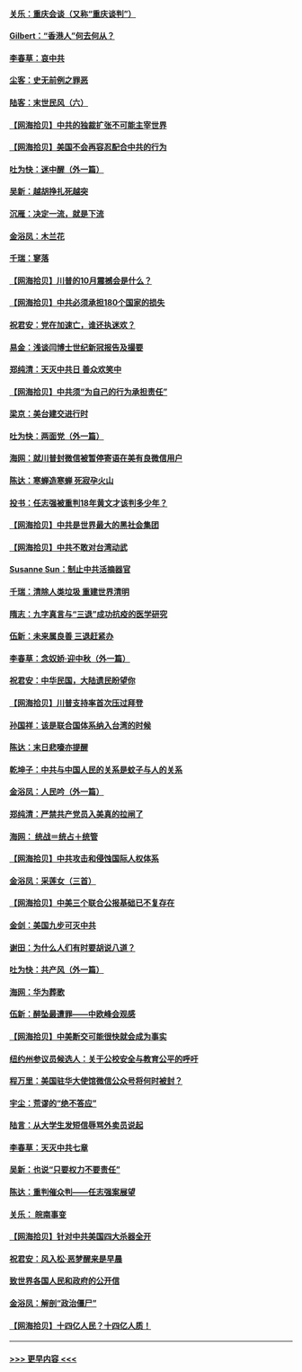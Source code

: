 #### [关乐：重庆会谈（又称“重庆谈判”）](../pages/nsc993/n12437525.md?t=09300902) 
#### [Gilbert：“香港人”何去何从？](../pages/nsc993/n12435894.md?t=09300902) 
#### [李春草：哀中共](../pages/nsc993/n12435874.md?t=09300902) 
#### [尘客：史无前例之罪恶](../pages/nsc993/n12435762.md?t=09300902) 
#### [陆客：末世民风（六）](../pages/nsc993/n12435354.md?t=09300902) 
#### [【网海拾贝】中共的独裁扩张不可能主宰世界](../pages/nsc993/n12435151.md?t=09300902) 
#### [【网海拾贝】美国不会再容忍配合中共的行为](../pages/nsc993/n12433808.md?t=09300902) 
#### [吐为快：迷中醒（外一篇）](../pages/nsc993/n12433585.md?t=09300902) 
#### [吴新：越胡挣扎死越突](../pages/nsc993/n12433562.md?t=09300902) 
#### [沉雁：决定一流，就是下流](../pages/nsc993/n12432128.md?t=09300902) 
#### [金浴凤：木兰花](../pages/nsc993/n12432124.md?t=09300902) 
#### [千瑞：寥落](../pages/nsc993/n12432071.md?t=09300902) 
#### [【网海拾贝】川普的10月震撼会是什么？](../pages/nsc993/n12431624.md?t=09300902) 
#### [【网海拾贝】中共必须承担180个国家的损失](../pages/nsc993/n12428893.md?t=09300902) 
#### [祝君安：党在加速亡，谁还执迷欢？](../pages/nsc993/n12428652.md?t=09300902) 
#### [易金：浅谈闫博士世纪新冠报告及撮要](../pages/nsc993/n12426822.md?t=09300902) 
#### [郑纯清：天灭中共日 善众欢笑中](../pages/nsc993/n12426784.md?t=09300902) 
#### [【网海拾贝】中共须“为自己的行为承担责任”](../pages/nsc993/n12426067.md?t=09300902) 
#### [梁京：美台建交进行时](../pages/nsc993/n12424066.md?t=09300902) 
#### [吐为快：两面党（外一篇）](../pages/nsc993/n12424043.md?t=09300902) 
#### [海网：就川普封微信被暂停寄语在美有良微信用户](../pages/nsc993/n12424021.md?t=09300902) 
#### [陈达：寒蝉造寒蝉 死寂孕火山](../pages/nsc993/n12423958.md?t=09300902) 
#### [投书：任志强被重判18年黄文才该判多少年？](../pages/nsc993/n12423672.md?t=09300902) 
#### [【网海拾贝】中共是世界最大的黑社会集团](../pages/nsc993/n12423543.md?t=09300902) 
#### [【网海拾贝】中共不敢对台湾动武](../pages/nsc993/n12421418.md?t=09300902) 
#### [Susanne Sun：制止中共活摘器官](../pages/nsc993/n12419654.md?t=09300902) 
#### [千瑞：清除人类垃圾 重建世界清明](../pages/nsc993/n12419414.md?t=09300902) 
#### [隋志：九字真言与“三退”成功抗疫的医学研究](../pages/nsc993/n12419248.md?t=09300902) 
#### [伍新：未来属良善 三退赶紧办](../pages/nsc993/n12418496.md?t=09300902) 
#### [李春草：念奴娇·迎中秋（外一篇）](../pages/nsc993/n12418465.md?t=09300902) 
#### [祝君安：中华民国，大陆遗民盼望你](../pages/nsc993/n12418089.md?t=09300902) 
#### [【网海拾贝】川普支持率首次压过拜登](../pages/nsc993/n12418050.md?t=09300902) 
#### [孙国祥：该是联合国体系纳入台湾的时候](../pages/nsc993/n12417369.md?t=09300902) 
#### [陈达：末日悲嚎亦提醒](../pages/nsc993/n12416736.md?t=09300902) 
#### [乾坤子：中共与中国人民的关系是蚊子与人的关系](../pages/nsc993/n12416632.md?t=09300902) 
#### [金浴凤：人民吟（外一篇）](../pages/nsc993/n12416567.md?t=09300902) 
#### [郑纯清：严禁共产党员入美真的拉闸了](../pages/nsc993/n12416550.md?t=09300902) 
#### [海网： 统战＝统占＋统管](../pages/nsc993/n12416404.md?t=09300902) 
#### [【网海拾贝】中共攻击和侵蚀国际人权体系](../pages/nsc993/n12416250.md?t=09300902) 
#### [金浴凤：采莲女（三首）](../pages/nsc993/n12415517.md?t=09300902) 
#### [【网海拾贝】中美三个联合公报基础已不复存在](../pages/nsc993/n12415054.md?t=09300902) 
#### [金剑：美国九步可灭中共](../pages/nsc993/n12413183.md?t=09300902) 
#### [谢田：为什么人们有时要胡说八道？](../pages/nsc993/n12411861.md?t=09300902) 
#### [吐为快：共产风（外一篇）](../pages/nsc993/n12411761.md?t=09300902) 
#### [海网：华为葬歌](../pages/nsc993/n12410381.md?t=09300902) 
#### [伍新：醉坠最遭罪——中欧峰会观感](../pages/nsc993/n12410364.md?t=09300902) 
#### [【网海拾贝】中美断交可能很快就会成为事实](../pages/nsc993/n12409495.md?t=09300902) 
#### [纽约州参议员候选人：关于公校安全与教育公平的呼吁](../pages/nsc993/n12409228.md?t=09300902) 
#### [程万里：美国驻华大使馆微信公众号将何时被封？](../pages/nsc993/n12407397.md?t=09300902) 
#### [宇尘：荒谬的“绝不答应”](../pages/nsc993/n12407360.md?t=09300902) 
#### [陆言：从大学生发短信辱骂外卖员说起](../pages/nsc993/n12407285.md?t=09300902) 
#### [李春草：天灭中共七章](../pages/nsc993/n12406988.md?t=09300902) 
#### [吴新：也说“只要权力不要责任”](../pages/nsc993/n12406966.md?t=09300902) 
#### [陈达：重判催众判——任志强案展望](../pages/nsc993/n12404540.md?t=09300902) 
#### [关乐： 皖南事变](../pages/nsc993/n12404288.md?t=09300902) 
#### [【网海拾贝】针对中共美国四大杀器全开](../pages/nsc993/n12404172.md?t=09300902) 
#### [祝君安：风入松‧恶梦醒来是早晨](../pages/nsc993/n12401953.md?t=09300902) 
#### [致世界各国人民和政府的公开信](../pages/nsc993/n12401824.md?t=09300902) 
#### [金浴凤：解剖“政治僵尸”](../pages/nsc993/n12401808.md?t=09300902) 
#### [【网海拾贝】十四亿人民？十四亿人质！](../pages/nsc993/n12401708.md?t=09300902) 

----
#### [ >>> 更早内容 <<< ](../indexes/nsc993-earlier.md)
